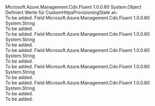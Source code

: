 <Type Name="CustomHttpsProvisioningState" FullName="Microsoft.Azure.Management.Cdn.Fluent.Models.CustomHttpsProvisioningState">
  <TypeSignature Language="C#" Value="public static class CustomHttpsProvisioningState" />
  <TypeSignature Language="ILAsm" Value=".class public auto ansi abstract sealed beforefieldinit CustomHttpsProvisioningState extends System.Object" />
  <TypeSignature Language="DocId" Value="T:Microsoft.Azure.Management.Cdn.Fluent.Models.CustomHttpsProvisioningState" />
  <TypeSignature Language="VB.NET" Value="Public Class CustomHttpsProvisioningState" />
  <TypeSignature Language="F#" Value="type CustomHttpsProvisioningState = class" />
  <AssemblyInfo>
    <AssemblyName>Microsoft.Azure.Management.Cdn.Fluent</AssemblyName>
    <AssemblyVersion>1.0.0.60</AssemblyVersion>
  </AssemblyInfo>
  <Base>
    <BaseTypeName>System.Object</BaseTypeName>
  </Base>
  <Interfaces />
  <Docs>
    <summary>
            Definiert Werte für CustomHttpsProvisioningState an.
            </summary>
    <remarks>To be added.</remarks>
  </Docs>
  <Members>
    <Member MemberName="Disabled">
      <MemberSignature Language="C#" Value="public const string Disabled;" />
      <MemberSignature Language="ILAsm" Value=".field public static literal string Disabled" />
      <MemberSignature Language="DocId" Value="F:Microsoft.Azure.Management.Cdn.Fluent.Models.CustomHttpsProvisioningState.Disabled" />
      <MemberSignature Language="VB.NET" Value="Public Const Disabled As String " />
      <MemberSignature Language="F#" Value="val mutable Disabled : string" Usage="Microsoft.Azure.Management.Cdn.Fluent.Models.CustomHttpsProvisioningState.Disabled" />
      <MemberType>Field</MemberType>
      <AssemblyInfo>
        <AssemblyName>Microsoft.Azure.Management.Cdn.Fluent</AssemblyName>
        <AssemblyVersion>1.0.0.60</AssemblyVersion>
      </AssemblyInfo>
      <ReturnValue>
        <ReturnType>System.String</ReturnType>
      </ReturnValue>
      <Docs>
        <summary>To be added.</summary>
        <remarks>To be added.</remarks>
      </Docs>
    </Member>
    <Member MemberName="Disabling">
      <MemberSignature Language="C#" Value="public const string Disabling;" />
      <MemberSignature Language="ILAsm" Value=".field public static literal string Disabling" />
      <MemberSignature Language="DocId" Value="F:Microsoft.Azure.Management.Cdn.Fluent.Models.CustomHttpsProvisioningState.Disabling" />
      <MemberSignature Language="VB.NET" Value="Public Const Disabling As String " />
      <MemberSignature Language="F#" Value="val mutable Disabling : string" Usage="Microsoft.Azure.Management.Cdn.Fluent.Models.CustomHttpsProvisioningState.Disabling" />
      <MemberType>Field</MemberType>
      <AssemblyInfo>
        <AssemblyName>Microsoft.Azure.Management.Cdn.Fluent</AssemblyName>
        <AssemblyVersion>1.0.0.60</AssemblyVersion>
      </AssemblyInfo>
      <ReturnValue>
        <ReturnType>System.String</ReturnType>
      </ReturnValue>
      <Docs>
        <summary>To be added.</summary>
        <remarks>To be added.</remarks>
      </Docs>
    </Member>
    <Member MemberName="Enabled">
      <MemberSignature Language="C#" Value="public const string Enabled;" />
      <MemberSignature Language="ILAsm" Value=".field public static literal string Enabled" />
      <MemberSignature Language="DocId" Value="F:Microsoft.Azure.Management.Cdn.Fluent.Models.CustomHttpsProvisioningState.Enabled" />
      <MemberSignature Language="VB.NET" Value="Public Const Enabled As String " />
      <MemberSignature Language="F#" Value="val mutable Enabled : string" Usage="Microsoft.Azure.Management.Cdn.Fluent.Models.CustomHttpsProvisioningState.Enabled" />
      <MemberType>Field</MemberType>
      <AssemblyInfo>
        <AssemblyName>Microsoft.Azure.Management.Cdn.Fluent</AssemblyName>
        <AssemblyVersion>1.0.0.60</AssemblyVersion>
      </AssemblyInfo>
      <ReturnValue>
        <ReturnType>System.String</ReturnType>
      </ReturnValue>
      <Docs>
        <summary>To be added.</summary>
        <remarks>To be added.</remarks>
      </Docs>
    </Member>
    <Member MemberName="Enabling">
      <MemberSignature Language="C#" Value="public const string Enabling;" />
      <MemberSignature Language="ILAsm" Value=".field public static literal string Enabling" />
      <MemberSignature Language="DocId" Value="F:Microsoft.Azure.Management.Cdn.Fluent.Models.CustomHttpsProvisioningState.Enabling" />
      <MemberSignature Language="VB.NET" Value="Public Const Enabling As String " />
      <MemberSignature Language="F#" Value="val mutable Enabling : string" Usage="Microsoft.Azure.Management.Cdn.Fluent.Models.CustomHttpsProvisioningState.Enabling" />
      <MemberType>Field</MemberType>
      <AssemblyInfo>
        <AssemblyName>Microsoft.Azure.Management.Cdn.Fluent</AssemblyName>
        <AssemblyVersion>1.0.0.60</AssemblyVersion>
      </AssemblyInfo>
      <ReturnValue>
        <ReturnType>System.String</ReturnType>
      </ReturnValue>
      <Docs>
        <summary>To be added.</summary>
        <remarks>To be added.</remarks>
      </Docs>
    </Member>
    <Member MemberName="Failed">
      <MemberSignature Language="C#" Value="public const string Failed;" />
      <MemberSignature Language="ILAsm" Value=".field public static literal string Failed" />
      <MemberSignature Language="DocId" Value="F:Microsoft.Azure.Management.Cdn.Fluent.Models.CustomHttpsProvisioningState.Failed" />
      <MemberSignature Language="VB.NET" Value="Public Const Failed As String " />
      <MemberSignature Language="F#" Value="val mutable Failed : string" Usage="Microsoft.Azure.Management.Cdn.Fluent.Models.CustomHttpsProvisioningState.Failed" />
      <MemberType>Field</MemberType>
      <AssemblyInfo>
        <AssemblyName>Microsoft.Azure.Management.Cdn.Fluent</AssemblyName>
        <AssemblyVersion>1.0.0.60</AssemblyVersion>
      </AssemblyInfo>
      <ReturnValue>
        <ReturnType>System.String</ReturnType>
      </ReturnValue>
      <Docs>
        <summary>To be added.</summary>
        <remarks>To be added.</remarks>
      </Docs>
    </Member>
  </Members>
</Type>